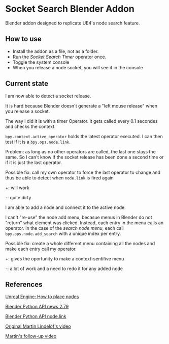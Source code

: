 # Socket Search Blender Addon

Blender addon designed to replicate UE4's node search feature.

## How to use

- Install the addon as a file, not as a folder.
- Run the *Socket Search Timer* operator once.
- Toggle the system console
- When you release a node socket, you will see it in the console

## Current state

I am now able to detect a socket release.

It is hard because Blender doesn't generate a "left mouse release" when you release a socket.

The way I did it is with a timer Operator. it gets called every 0.1 secondes and checks the context.

`bpy.context.active_operator` holds the latest operator executed. I can then test if it is a `bpy.ops.node.link`.


Problem: as long as no other operators are called, the last one stays the same. So I can't know if the socket release has been done a second time or if it is just the last operator.


Possible fix: call my own operator to force the last operator to change and thus be able to detect when `node.link` is fired again

+: will work

-: quite dirty


I am able to add a node and connect it to the active node.

I can't "re-use" the node add menu, becasue menus in Blender do not "return" what element was clicked. Instead, each entry in the menu calls an operator. In the case of the *search node menu*, each call `bpy.ops.node.add_search` with a unique index per entry.


Possible fix: create a whole different menu containing all the nodes and make each entry call my operator.

+: gives the oportunity to make a context-sentifive menu

-: a lot of work and a need to redo it for any added node

## References

[Unreal Engine: How to place nodes](https://docs.unrealengine.com/latest/INT/Engine/Blueprints/BP_HowTo/PlacingNodes/index.html)

[Blender Python API news 2.79](https://wiki.blender.org/index.php/Dev:Ref/Release_Notes/2.79/PythonAPI)

[Blender Python API node.link](https://docs.blender.org/api/blender_python_api_2_76_9/bpy.ops.node.html#bpy.ops.node.link)

[Original Martin Lindelöf's video](https://youtu.be/s9SU4qK84eI)

[Martin's follow-up video](https://youtu.be/ONxGCbQ8SDs)
